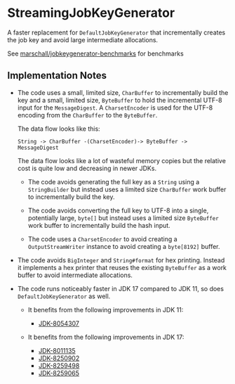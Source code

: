 StreamingJobKeyGenerator
========================

A faster replacement for `DefaultJobKeyGenerator` that incrementally creates the job key and avoid large intermediate allocations.


See [marschall/jobkeygenerator-benchmarks](https://github.com/marschall/jobkeygenerator-benchmarks) for benchmarks


Implementation Notes
--------------------

- The code uses a small, limited size, `CharBuffer` to incrementally build the key and a small, limited size, `ByteBuffer` to hold the incremental UTF-8 input for the `MessageDigest`. A `CharsetEncoder` is used for the UTF-8 encoding from the `CharBuffer` to the `ByteBuffer`.

  The data flow looks like this:

      String -> CharBuffer -(CharsetEncoder)-> ByteBuffer -> MessageDigest
      
  The data flow looks like a lot of wasteful memory copies but the relative cost is quite low and decreasing in newer JDKs.

  - The code avoids generating the full key as a `String` using a `StringBuilder` but instead uses a limited size `CharBuffer` work buffer to incrementally build the key.

  - The code avoids converting the full key to UTF-8 into a single, potentially large, `byte[]` but instead uses a limited size `ByteBuffer` work buffer to incrementally build the hash input.

  - The code uses a `CharsetEncoder` to avoid creating a `OutputStreamWriter` instance to avoid creating a `byte[8192]` buffer.

- The code avoids `BigInteger` and `String#format` for hex printing. Instead it implements a hex printer that reuses the existing `ByteBuffer` as a work buffer to avoid intermediate allocations.

- The code runs noticeably faster in JDK 17 compared to JDK 11, so does `DefaultJobKeyGenerator` as well.

  - It benefits from the following improvements in JDK 11:

    - [JDK-8054307](https://bugs.openjdk.java.net/browse/JDK-8054307)

  - It benefits from the following improvements in JDK 17:

    - [JDK-8011135](https://bugs.openjdk.java.net/browse/JDK-8011135)
    - [JDK-8250902](https://bugs.openjdk.java.net/browse/JDK-8250902)
    - [JDK-8259498](https://bugs.openjdk.java.net/browse/JDK-8259498)
    - [JDK-8259065](https://bugs.openjdk.java.net/browse/JDK-8259065)

